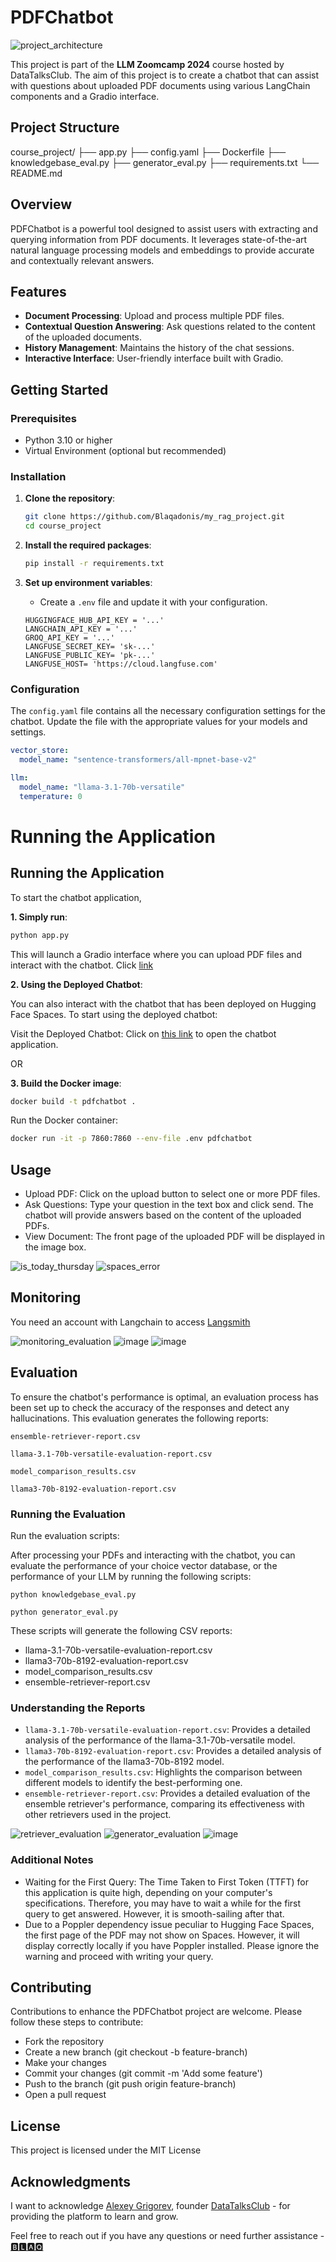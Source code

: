 # PDFChatbot

![project_architecture](https://github.com/user-attachments/assets/76c3e4e2-4151-4438-b25b-621f97b131bf)


This project is part of the **LLM Zoomcamp 2024** course hosted by DataTalksClub. The aim of this project is to create a chatbot that can assist with questions about uploaded PDF documents using various LangChain components and a Gradio interface.

## Project Structure

course_project/
├── app.py
├── config.yaml
├── Dockerfile
├── knowledgebase_eval.py
├── generator_eval.py
├── requirements.txt
└── README.md




## Overview

PDFChatbot is a powerful tool designed to assist users with extracting and querying information from PDF documents. It leverages state-of-the-art natural language processing models and embeddings to provide accurate and contextually relevant answers.

## Features

- **Document Processing**: Upload and process multiple PDF files.
- **Contextual Question Answering**: Ask questions related to the content of the uploaded documents.
- **History Management**: Maintains the history of the chat sessions.
- **Interactive Interface**: User-friendly interface built with Gradio.

## Getting Started

### Prerequisites

- Python 3.10 or higher
- Virtual Environment (optional but recommended)

### Installation

1. **Clone the repository**:
    ```sh
    git clone https://github.com/Blaqadonis/my_rag_project.git
    cd course_project
    ```

2. **Install the required packages**:
    ```sh
    pip install -r requirements.txt
    ```

3. **Set up environment variables**:
    - Create a `.env` file and update it with your configuration.
    ```env
    HUGGINGFACE_HUB_API_KEY = '...'
    LANGCHAIN_API_KEY = '...'
    GROQ_API_KEY = '...'
    LANGFUSE_SECRET_KEY= 'sk-...'
    LANGFUSE_PUBLIC_KEY= 'pk-...'
    LANGFUSE_HOST= 'https://cloud.langfuse.com'
    ```

### Configuration

The `config.yaml` file contains all the necessary configuration settings for the chatbot. Update the file with the appropriate values for your models and settings.

```yaml
vector_store:
  model_name: "sentence-transformers/all-mpnet-base-v2"  

llm:
  model_name: "llama-3.1-70b-versatile"    
  temperature: 0
```



Running the Application
=======
## Running the Application

To start the chatbot application, 

**1. Simply run**:

```sh
python app.py
```
This will launch a Gradio interface where you can upload PDF files and interact with the chatbot. Click [link](http://localhost:7860/)

**2. Using the Deployed Chatbot**:

You can also interact with the chatbot that has been deployed on Hugging Face Spaces. To start using the deployed chatbot:

Visit the Deployed Chatbot: 
Click on [this link](https://huggingface.co/spaces/Blaqadonis/Blaqs-PDF-Chatbot) to open the chatbot application.

OR

**3. Build the Docker image**:
```sh
docker build -t pdfchatbot .
```

Run the Docker container:

```sh
docker run -it -p 7860:7860 --env-file .env pdfchatbot
```

## Usage
* Upload PDF: Click on the upload button to select one or more PDF files.
* Ask Questions: Type your question in the text box and click send. The chatbot will provide answers based on the content of the uploaded PDFs.
* View Document: The front page of the uploaded PDF will be displayed in the image box.

![is_today_thursday](https://github.com/user-attachments/assets/f399931c-3435-4829-a7b7-bf99ff073093)
![spaces_error](https://github.com/user-attachments/assets/9a9b8e2f-7f9a-47bf-a6c7-c4eb383f7ad7)


## Monitoring
You need an account with Langchain to access [Langsmith](https://smith.langchain.com/o/f2adffe6-d93b-5c6f-9047-1174f7260035/projects/p/3eb74abf-1641-4802-a971-d5d244e6ac86?timeModel=%7B%22duration%22%3A%227d%22%7D)

![monitoring_evaluation](https://github.com/user-attachments/assets/1c1df7c2-45c7-40db-a75c-2e152658288c)
![image](https://github.com/user-attachments/assets/83019e02-ee80-4f9c-bc04-b4db7e7cb07f)
![image](https://github.com/user-attachments/assets/98bb7f5b-af51-455e-a052-c194550893eb)




## Evaluation
To ensure the chatbot's performance is optimal, an evaluation process has been set up to check the accuracy of the responses and detect any hallucinations. This evaluation generates the following reports:

```ensemble-retriever-report.csv```

```llama-3.1-70b-versatile-evaluation-report.csv```

```model_comparison_results.csv```

```llama3-70b-8192-evaluation-report.csv```

### Running the Evaluation
Run the evaluation scripts:

After processing your PDFs and interacting with the chatbot, you can evaluate the performance of your choice vector database, or the performance of your LLM
by running the following scripts:

``` python knowledgebase_eval.py ```

``` python generator_eval.py ```

These scripts will generate the following CSV reports:

* llama-3.1-70b-versatile-evaluation-report.csv
* llama3-70b-8192-evaluation-report.csv
* model_comparison_results.csv
* ensemble-retriever-report.csv

### Understanding the Reports
* ```llama-3.1-70b-versatile-evaluation-report.csv```: Provides a detailed analysis of the performance of the llama-3.1-70b-versatile model.
* ```llama3-70b-8192-evaluation-report.csv```: Provides a detailed analysis of the performance of the llama3-70b-8192 model.
* ```model_comparison_results.csv```: Highlights the comparison between different models to identify the best-performing one.
* ```ensemble-retriever-report.csv```: Provides a detailed evaluation of the ensemble retriever's performance, comparing its effectiveness with   other retrievers used in the project.

![retriever_evaluation](https://github.com/user-attachments/assets/ff47e677-4b20-4ed4-ba93-39b08ec87c8f)
![generator_evaluation](https://github.com/user-attachments/assets/94244ca7-ff1a-4961-a13c-444bd293004e)
![image](https://github.com/user-attachments/assets/a44c4cea-3bba-4116-bb58-52219e0dc984)





### Additional Notes
- Waiting for the First Query: The Time Taken to First Token (TTFT) for this application is quite high, depending on your computer's specifications. Therefore, you may have to wait a while for the first query to get answered. However, it is smooth-sailing after that.
- Due to a Poppler dependency issue peculiar to Hugging Face Spaces, the first page of the PDF may not show on Spaces. However, it will display correctly locally if you have Poppler installed. Please ignore the warning and proceed with writing your query.

## Contributing
Contributions to enhance the PDFChatbot project are welcome. Please follow these steps to contribute:

* Fork the repository
* Create a new branch (git checkout -b feature-branch)
* Make your changes
* Commit your changes (git commit -m 'Add some feature')
* Push to the branch (git push origin feature-branch)
* Open a pull request

## License
This project is licensed under the MIT License

## Acknowledgments
I want to acknowledge [Alexey Grigorev](https://www.linkedin.com/in/agrigorev/), founder [DataTalksClub](https://datatalks.club/) - for providing the platform to learn and grow.

Feel free to reach out if you have any questions or need further assistance - [🅱🅻🅰🆀](https://www.linkedin.com/in/chinonsoodiaka/)
